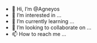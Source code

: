 - 👋 Hi, I’m @Agneyos
- 👀 I’m interested in ...
- 🌱 I’m currently learning ...
- 💞️ I’m looking to collaborate on ...
- 📫 How to reach me ...

<!---
Agneyos/Agneyos is a ✨ special ✨ repository because its `README.md` (this file) appears on your GitHub profile.
You can click the Preview link to take a look at your changes.
--->
